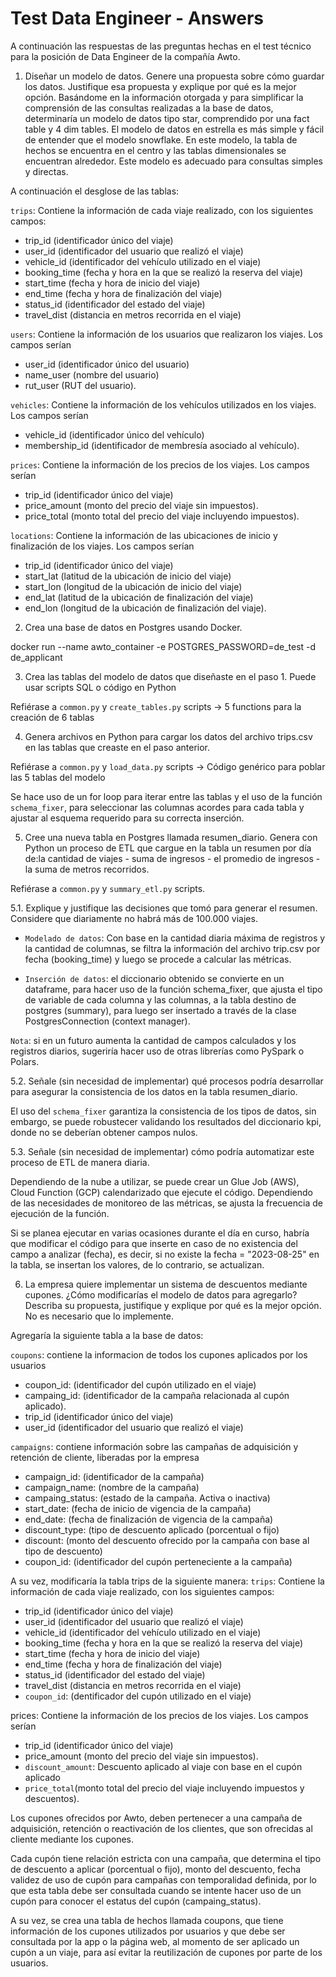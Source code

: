 # Test Data Engineer - Answers

A continuación las respuestas de las preguntas hechas en el test técnico para la posición de Data Engineer de la compañía Awto.

1.  Diseñar un modelo de datos. Genere una propuesta sobre cómo guardar los datos. Justifique esa propuesta y explique por qué es la mejor opción.
Basándome en la información otorgada y para simplificar la comprensión de las consultas realizadas a la base de datos, determinaría un modelo de datos tipo star, comprendido por una fact table y 4 dim tables. El modelo de datos en estrella es más simple y fácil de entender que el modelo snowflake. En este modelo, la tabla de hechos se encuentra en el centro y las tablas dimensionales se encuentran alrededor. Este modelo es adecuado para consultas simples y directas.

A continuación el desglose de las tablas:

`trips`: Contiene la información de cada viaje realizado, con los siguientes campos: 
- trip_id (identificador único del viaje)
- user_id (identificador del usuario que realizó el viaje) 
- vehicle_id (identificador del vehículo utilizado en el viaje) 
- booking_time (fecha y hora en la que se realizó la reserva del viaje)
- start_time (fecha y hora de inicio del viaje)
- end_time (fecha y hora de finalización del viaje)
- status_id (identificador del estado del viaje)
- travel_dist (distancia en metros recorrida en el viaje)

`users`: Contiene la información de los usuarios que realizaron los viajes. Los campos serían  	
- user_id (identificador único del usuario)
- name_user (nombre del usuario)
- rut_user (RUT del usuario).

`vehicles`: Contiene la información de los vehículos utilizados en los viajes. Los campos serían 
- vehicle_id (identificador único del vehículo)
- membership_id (identificador de membresía asociado al vehículo).

`prices`: Contiene la información de los precios de los viajes. Los campos serían
- trip_id (identificador único del viaje)
- price_amount (monto del precio del viaje sin impuestos).
- price_total (monto total del precio del viaje incluyendo impuestos).

`locations`: Contiene la información de las ubicaciones de inicio y finalización de los viajes. Los campos serían 
- trip_id (identificador único del viaje)
- start_lat (latitud de la ubicación de inicio del viaje)
- start_lon (longitud de la ubicación de inicio del viaje)
- end_lat (latitud de la ubicación de finalización del viaje)
- end_lon (longitud de la ubicación de finalización del viaje).


2. Crea una base de datos en Postgres usando Docker.

docker run --name awto_container -e POSTGRES_PASSWORD=de_test -d de_applicant


3. Crea las tablas del modelo de datos que diseñaste en el paso 1. Puede usar scripts SQL o código en Python

Refiérase a `common.py` y `create_tables.py` scripts -> 5 functions para la creación de 6 tablas



4. Genera archivos en Python para cargar los datos del archivo trips.csv en las tablas que creaste en el paso anterior.

Refiérase a `common.py` y `load_data.py` scripts -> Código genérico para poblar las 5 tablas del modelo

Se hace uso de un for loop para iterar entre las tablas y el uso de la función `schema_fixer`, para seleccionar las columnas acordes para cada tabla y ajustar al esquema requerido para su correcta inserción.


5. Cree una nueva tabla en Postgres llamada resumen_diario. Genera con Python un proceso de ETL que cargue en la tabla un resumen por día de:la cantidad de viajes -  suma de ingresos - el promedio de ingresos - la suma de metros recorridos. 

Refiérase a `common.py` y `summary_etl.py` scripts.


5.1. Explique y justifique las decisiones que tomó para generar el resumen. Considere que diariamente no habrá más de 100.000 viajes.

- `Modelado de datos`: Con base en la cantidad diaria máxima de registros y la cantidad de columnas, se filtra la información del archivo trip.csv por fecha (booking_time) y luego se procede a calcular las métricas.

- `Inserción de datos`: el diccionario obtenido se convierte en un dataframe, para hacer uso de la función schema_fixer, que ajusta el tipo de variable de cada columna y las columnas, a la tabla destino de postgres (summary), para luego ser insertado a través de la clase PostgresConnection (context manager).

`Nota`: si en un futuro aumenta la cantidad de campos calculados y los registros diarios, sugeriría hacer uso de otras librerías como PySpark o Polars.


5.2. Señale (sin necesidad de implementar) qué procesos podría desarrollar para asegurar la consistencia de los datos en la tabla resumen_diario.

El uso del `schema_fixer` garantiza la consistencia de los tipos de datos, sin embargo, se puede robustecer validando los resultados del diccionario kpi, donde no se deberían obtener campos nulos.


5.3. Señale (sin necesidad de implementar) cómo podría automatizar este proceso de ETL de manera diaria.

Dependiendo de la nube a utilizar, se puede crear un Glue Job (AWS), Cloud Function (GCP) calendarizado que ejecute el código. Dependiendo de las necesidades de monitoreo de las métricas, se ajusta la frecuencia de ejecución de la función. 

Si se planea ejecutar en varias ocasiones durante el día en curso, habría que modificar el código para que inserte en caso de no existencia del campo a analizar (fecha), es decir, si no existe la fecha = "2023-08-25" en la tabla, se insertan los valores, de lo contrario, se actualizan.


6. La empresa quiere implementar un sistema de descuentos mediante cupones. ¿Cómo modificarías el modelo de datos para agregarlo? Describa su propuesta, justifique y explique por qué es la mejor opción. No es necesario que lo implemente.
   
Agregaría la siguiente tabla a la base de datos:

`coupons`: contiene la informacion de todos los cupones aplicados por los usuarios
- coupon_id: (identificador del cupón utilizado en el viaje)
- campaing_id: (identificador de la campaña relacionada al cupón aplicado).
- trip_id (identificador único del viaje)
- user_id (identificador del usuario que realizó el viaje) 

`campaigns`: contiene información sobre las campañas de adquisición y retención de cliente, liberadas por la empresa
- campaign_id: (identificador de la campaña)
- campaign_name: (nombre de la campaña)
- campaing_status: (estado de la campaña. Activa o inactiva)
- start_date: (fecha de inicio de vigencia de la campaña)
- end_date: (fecha de finalización de vigencia de la campaña)
- discount_type: (tipo de descuento aplicado (porcentual o fijo)
- discount: (monto del descuento ofrecido por la campaña con base al tipo de descuento)
- coupon_id: (identificador del cupón perteneciente a la campaña)

A su vez, modificaría la tabla trips de la siguiente manera:
`trips`: Contiene la información de cada viaje realizado, con los siguientes campos: 
- trip_id (identificador único del viaje)
- user_id (identificador del usuario que realizó el viaje) 
- vehicle_id (identificador del vehículo utilizado en el viaje) 
- booking_time (fecha y hora en la que se realizó la reserva del viaje)
- start_time (fecha y hora de inicio del viaje)
- end_time (fecha y hora de finalización del viaje)
- status_id (identificador del estado del viaje)
- travel_dist (distancia en metros recorrida en el viaje)
- `coupon_id`: (dentificador del cupón utilizado en el viaje)

prices: Contiene la información de los precios de los viajes. Los campos serían
- trip_id (identificador único del viaje)
- price_amount (monto del precio del viaje sin impuestos).
- `discount_amount`: Descuento aplicado al viaje con base en el cupón aplicado
- `price_total`(monto total del precio del viaje incluyendo impuestos y descuentos).

Los cupones ofrecidos por Awto, deben pertenecer a una campaña de adquisición, retención o reactivación de los clientes, que son ofrecidas al cliente mediante los cupones.

Cada cupón tiene relación estricta con una campaña, que determina el tipo de descuento a aplicar (porcentual o fijo), monto del descuento, fecha validez de uso de cupón para campañas con temporalidad definida, por lo que esta tabla debe ser consultada cuando se intente hacer uso de un cupón para conocer el estatus del cupón (campaing_status).

A su vez, se crea una tabla de hechos llamada coupons, que tiene información de los cupones utilizados por usuarios y que debe ser consultada por la app o la página web, al momento de ser aplicado un cupón a un viaje, para así evitar la reutilización de cupones por parte de los usuarios.
